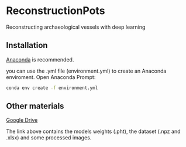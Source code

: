 # ReconstructionPots

Reconstructing archaeological vessels with deep learning


## Installation

[Anaconda](https://www.anaconda.com/) is recommended.

you can use the .yml file (environment.yml) to create an Anaconda enviroment. Open Anaconda Prompt:

```bash
conda env create -f environment.yml
```

## Other materials

[Google Drive](https://drive.google.com/drive/folders/1zHru5A9ACRbnQbdC3uaWnfUo4qOOG4-6?usp=drive_link)

The link above contains the models weights (.pht), the dataset (.npz and .xlsx) and some processed images.
